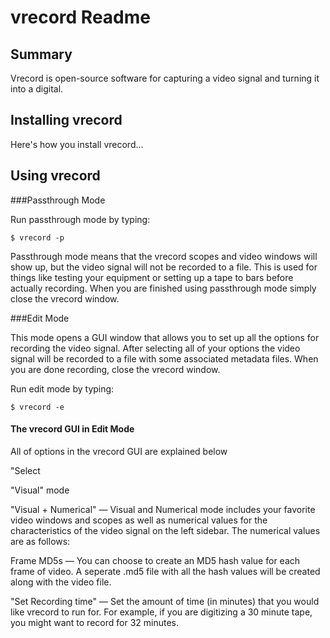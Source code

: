 # vrecord Readme

## Summary

Vrecord is open-source software for capturing a video signal and turning it into a digital.

## Installing vrecord

Here's how you install vrecord...

## Using vrecord

###Passthrough Mode

Run passthrough mode by typing:
```
$ vrecord -p
```

Passthrough mode means that the vrecord scopes and video windows will show up, but the video signal will not be recorded to a file. This is used for things like testing your equipment or setting up a tape to bars before actually recording. When you are finished using passthrough mode simply close the vrecord window.

###Edit Mode

This mode opens a GUI window that allows you to set up all the options for recording the video signal. After selecting all of your options the video signal will be recorded to a file with some associated metadata files. When you are done recording, close the vrecord window.

Run edit mode by typing:
```
$ vrecord -e
```

#### The vrecord GUI in Edit Mode

All of options in the vrecord GUI are explained below

"Select

"Visual" mode

"Visual + Numerical" — Visual and Numerical mode includes your favorite video windows and scopes as well as numerical values for the characteristics of the video signal on the left sidebar. The numerical values are as follows:


Frame MD5s — You can choose to create an MD5 hash value for each frame of video. A seperate .md5 file with all the hash values will be created along with the video file.

"Set Recording time" — Set the amount of time (in minutes) that you would like vrecord to run for. For example, if you are digitizing a 30 minute tape, you might want to record for 32 minutes. 




